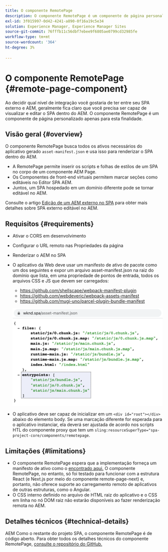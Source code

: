 ```yaml
---
title: O componente RemotePage
description: O componente RemotePage é um componente de página personalizado para editar o SPA React remoto dentro do AEM.
exl-id: 3f015997-0d42-4241-a890-0f16a19c5e34
solution: Experience Manager, Experience Manager Sites
source-git-commit: 76fffb11c56dbf7ebee9f6805ae0799cd32985fe
workflow-type: tm+mt
source-wordcount: '364'
ht-degree: 3%

---
```


# O componente RemotePage {#remote-page-component}

Ao decidir qual nível de integração você gostaria de ter entre seu SPA externo e AEM, geralmente fica claro que você precisa ser capaz de visualizar e editar o SPA dentro do AEM. O componente RemotePage é um componente de página personalizado apenas para esta finalidade.

## Visão geral {#overview}

O componente RemotePage busca todos os ativos necessários do aplicativo gerado `asset-manifest.json` e usa isso para renderizar o SPA dentro do AEM.

* A RemotePage permite inserir os scripts e folhas de estilos de um SPA no corpo de um componente AEM Page.
* Os Componentes de front-end virtuais permitem marcar seções como editáveis no Editor SPA AEM.
* Juntos, um SPA hospedado em um domínio diferente pode se tornar editável no AEM.

Consulte o artigo [Edição de um AEM externo no SPA](spa-edit-external.md) para obter mais detalhes sobre SPA externo editável no AEM.

## Requisitos {#requirements}

* Ativar o CORS em desenvolvimento
* Configurar o URL remoto nas Propriedades da página
* Renderizar o AEM no SPA
* O aplicativo da Web deve usar um manifesto de ativo de pacote como um dos seguintes e expor um arquivo asset-manifest.json na raiz do domínio que lista, em uma propriedade de pontos de entrada, todos os arquivos CSS e JS que devem ser carregados:
   * https://github.com/shellscape/webpack-manifest-plugin
   * https://github.com/webdeveric/webpack-assets-manifest
   * https://github.com/mugi-uno/parcel-plugin-bundle-manifest

  ![Pontos de entrada](assets/asset-manifest-entrypoints.png)

* O aplicativo deve ser capaz de inicializar em um `<div id="root"></div>` abaixo do elemento body. Se uma marcação diferente for esperada para o aplicativo instanciar, ela deverá ser ajustada de acordo nos scripts HTL do componente proxy que tem um `sling:resourceSuperType="spa-project-core/components/remotepage`.

## Limitações {#limitations}

* O componente RemotePage espera que a implementação forneça um manifesto de ativo como o [encontrado aqui.](https://github.com/shellscape/webpack-manifest-plugin) O componente RemotePage, no entanto, só foi testado para funcionar com a estrutura React (e Next.js por meio do componente remote-page-next) e, portanto, não oferece suporte ao carregamento remoto de aplicativos de outras estruturas, como o Angular.
* O CSS interno definido no arquivo de HTML raiz do aplicativo e o CSS em linha no nó DOM raiz não estarão disponíveis ao fazer renderização remota no AEM.

## Detalhes técnicos {#technical-details}

AEM Como o restante do projeto SPA, o componente RemotePage é de código aberto. Para obter todos os detalhes técnicos do componente RemotePage, [consulte o repositório do GitHub.](https://github.com/adobe/aem-spa-project-core/tree/master/ui.apps/src/main/content/jcr_root/apps/spa-project-core/components/remotepage)
